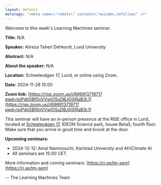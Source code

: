 ```yaml
---
layout: default
metatags: "<meta name=\"robots\" content=\"noindex,nofollow\" />"
---
```

Welcome to this week's Learning Machines seminar.

**Title:** N/A

**Speaker:** Alireza Taheri Dehkordi, Lund University

**Abstract:** N/A

**About the speaker:** N/A

**Location:** Scheelevägen 17, Lund, or online using Zoom.

**Date:** 2024-11-28 15:00

**Zoom link:** [https://rise.zoom.us/j/69691371971?pwd=tsiPdijGBf0nVVwlOSuDBJG0jRaB3r.1](https://rise.zoom.us/j/69691371971?pwd=tsiPdijGBf0nVVwlOSuDBJG0jRaB3r.1)


This seminar will have an in-person presence at the RISE office in Lund, located at [Scheelevägen 17](https://maps.app.goo.gl/6uW4R8HYKZgwxe9L7), IDEON Science park, house Beta5, fourth floor. Make sure that you arrive in good time and knock at the door.


**Upcoming seminars:**

* 2024-12-12: Amal Nammouchi, Karlstad University and AfriClimate AI
* All seminars are 15:00 CET.

More information and coming seminars: [https://ri.se/lm-sem](https://ri.se/lm-sem)

-- The Learning Machines Team

